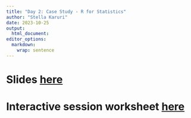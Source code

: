 ```yaml
---
title: "Day 2: Case Study - R for Statistics"
author: "Stella Karuri"
date: 2023-10-25
output: 
  html_document:
editor_options: 
  markdown: 
    wrap: sentence
---
```




# Slides <a href="../slides/Day2.pdf" target="_blank">here</a>

# Interactive session worksheet <a href="../slides/worksheet_Day2.pdf" target="_blank">here</a>
